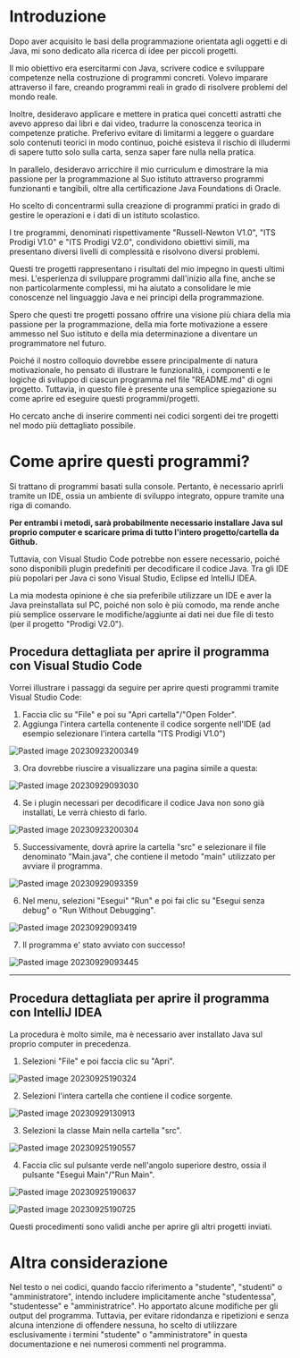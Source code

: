 
# Introduzione

Dopo aver acquisito le basi della programmazione orientata agli oggetti e di Java, mi sono dedicato alla ricerca di idee per piccoli progetti. 

Il mio obiettivo era esercitarmi con Java, scrivere codice e sviluppare competenze nella costruzione di programmi concreti. Volevo imparare attraverso il fare, creando programmi reali in grado di risolvere problemi del mondo reale. 

Inoltre, desideravo applicare e mettere in pratica quei concetti astratti che avevo appreso dai libri e dai video, tradurre la conoscenza teorica in competenze pratiche. Preferivo evitare di limitarmi a leggere o guardare solo contenuti teorici in modo continuo, poiché esisteva il rischio di illudermi di sapere tutto solo sulla carta, senza saper fare nulla nella pratica. 

In parallelo, desideravo arricchire il mio curriculum e dimostrare la mia passione per la programmazione al Suo istituto attraverso programmi funzionanti e tangibili, oltre alla certificazione Java Foundations di Oracle.

Ho scelto di concentrarmi sulla creazione di programmi pratici in grado di gestire le operazioni e i dati di un istituto scolastico.

I tre programmi, denominati rispettivamente "Russell-Newton V1.0", "ITS Prodigi V1.0" e "ITS Prodigi V2.0", condividono obiettivi simili, ma presentano diversi livelli di complessità e risolvono diversi problemi.

Questi tre progetti rappresentano i risultati del mio impegno in questi ultimi mesi. L'esperienza di sviluppare programmi dall'inizio alla fine, anche se non particolarmente complessi, mi ha aiutato a consolidare le mie conoscenze nel linguaggio Java e nei principi della programmazione.

Spero che questi tre progetti possano offrire una visione più chiara della mia passione per la programmazione, della mia forte motivazione a essere ammesso nel Suo istituto e della mia determinazione a diventare un programmatore nel futuro.

Poiché il nostro colloquio dovrebbe essere principalmente di natura motivazionale, ho pensato di illustrare le funzionalità, i componenti e le logiche di sviluppo di ciascun programma nel file "README.md" di ogni progetto. Tuttavia, in questo file è presente una semplice spiegazione su come aprire ed eseguire questi programmi/progetti.

Ho cercato anche di inserire commenti nei codici sorgenti dei tre progetti nel modo più dettagliato possibile.

# Come aprire questi programmi? 
Si trattano di programmi basati sulla console. Pertanto, è necessario aprirli tramite un IDE, ossia un ambiente di sviluppo integrato, oppure tramite una riga di comando.

**Per entrambi i metodi, sarà probabilmente necessario installare Java sul proprio computer e scaricare prima di tutto l'intero progetto/cartella da Github.**

Tuttavia, con Visual Studio Code potrebbe non essere necessario, poiché sono disponibili plugin predefiniti per decodificare il codice Java. Tra gli IDE più popolari per Java ci sono Visual Studio, Eclipse ed IntelliJ IDEA. 

La mia modesta opinione è che sia preferibile utilizzare un IDE e aver la Java preinstallata sul PC, poiché non solo è più comodo, ma rende anche più semplice osservare le modifiche/aggiunte ai dati nei due file di testo (per il progetto "Prodigi V2.0").


## Procedura dettagliata per aprire il programma con Visual Studio Code

Vorrei illustrare i passaggi da seguire per aprire questi programmi tramite Visual Studio Code:
1. Faccia clic su "File" e poi su "Apri cartella"/"Open Folder".
2. Aggiunga l'intera cartella contenente il codice sorgente nell'IDE (ad esempio selezionare l'intera cartella "ITS Prodigi V1.0")


![Pasted image 20230923200349](https://github.com/gianni-jin14/Russell-Newton-V1.0-in-Java/assets/129873947/9f9e637b-c53e-4b77-bd64-d7a30c7438d1)



3. Ora dovrebbe riuscire a visualizzare una pagina simile a questa:

![Pasted image 20230929093030](https://github.com/gianni-jin14/Russell-Newton-V1.0-in-Java/assets/129873947/dcda8f16-35bb-4480-b340-bcff33134969)

4. Se i plugin necessari per decodificare il codice Java non sono già installati, Le verrà chiesto di farlo.

![Pasted image 20230923200304](https://github.com/gianni-jin14/Russell-Newton-V1.0-in-Java/assets/129873947/8cc5097e-d744-490a-86fb-47415d2fcd9c)


5. Successivamente, dovrà aprire la cartella "src" e selezionare il file denominato "Main.java", che contiene il metodo "main" utilizzato per avviare il programma.

![Pasted image 20230929093359](https://github.com/gianni-jin14/Russell-Newton-V1.0-in-Java/assets/129873947/8929fd49-bd5a-4cc4-b9d6-8ab6bc94aac9)

6. Nel menu, selezioni "Esegui" "Run" e poi fai clic su "Esegui senza debug" o "Run Without Debugging".

![Pasted image 20230929093419](https://github.com/gianni-jin14/Russell-Newton-V1.0-in-Java/assets/129873947/e059f91d-5dcc-4e0d-aa96-77227496a182)

7. Il programma e' stato avviato con successo!

![Pasted image 20230929093445](https://github.com/gianni-jin14/Russell-Newton-V1.0-in-Java/assets/129873947/acbb5e6c-b13c-416e-a0f5-427dd7f7abdd)


---
## Procedura dettagliata per aprire il programma con IntelliJ IDEA
La procedura è molto simile, ma è necessario aver installato Java sul proprio computer in precedenza.

1. Selezioni "File" e poi faccia clic su "Apri".

![Pasted image 20230925190324](https://github.com/gianni-jin14/Russell-Newton-V1.0-in-Java/assets/129873947/630163cb-82ce-497d-a97a-77106505de3e)


2. Selezioni l'intera cartella che contiene il codice sorgente.

![Pasted image 20230929130913](https://github.com/gianni-jin14/Russell-Newton-V1.0-in-Java/assets/129873947/57af9564-1b85-4bc1-b870-ebadaff00366)


3. Selezioni la classe Main nella cartella "src".

![Pasted image 20230925190557](https://github.com/gianni-jin14/Russell-Newton-V1.0-in-Java/assets/129873947/d5772923-3e63-4c62-a800-6ac3257fb437)

4. Faccia clic sul pulsante verde nell'angolo superiore destro, ossia il pulsante "Esegui Main"/"Run Main".

![Pasted image 20230925190637](https://github.com/gianni-jin14/Russell-Newton-V1.0-in-Java/assets/129873947/8a022066-94e8-4778-a4db-480694ce229c)


![Pasted image 20230925190725](https://github.com/gianni-jin14/Russell-Newton-V1.0-in-Java/assets/129873947/a826c78d-cc59-4658-9750-031e6a9eb61b)

Questi procedimenti sono validi anche per aprire gli altri progetti inviati.


# Altra considerazione

Nel testo o nei codici, quando faccio riferimento a "studente", "studenti" o "amministratore", intendo includere implicitamente anche "studentessa", "studentesse" e "amministratrice". Ho apportato alcune modifiche per gli output del programma. Tuttavia, per evitare ridondanza e ripetizioni e senza alcuna intenzione di offendere nessuna, ho scelto di utilizzare esclusivamente i termini "studente" o "amministratore" in questa documentazione e nei numerosi commenti nel programma.
